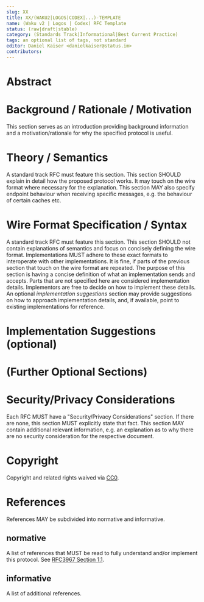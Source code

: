 ```yaml
---
slug: XX
title: XX/(WAKU2|LOGOS|CODEX|...)-TEMPLATE
name: (Waku v2 | Logos | Codex) RFC Template
status: (raw|draft|stable)
category: (Standards Track|Informational|Best Current Practice)
tags: an optional list of tags, not standard
editor: Daniel Kaiser <danielkaiser@status.im>
contributors:
---
```


# Abstract


# Background / Rationale / Motivation

This section serves as an introduction providing background information and a motivation/rationale for why the specified protocol is useful.

# Theory / Semantics

A standard track RFC must feature this section.
This section SHOULD explain in detail how the proposed protocol works.
It may touch on the wire format where necessary for the explanation.
This section MAY also specify endpoint behaviour when receiving specific messages, e.g. the behaviour of certain caches etc.

# Wire Format Specification / Syntax

A standard track RFC must feature this section.
This section SHOULD not contain explanations of semantics and focus on concisely defining the wire format.
Implementations MUST adhere to these exact formats to interoperate with other implementations.
It is fine, if parts of the previous section that touch on the wire format are repeated.
The purpose of this section is having a concise definition of what an implementation sends and accepts.
Parts that are not specified here are considered implementation details. Implementors are free to decide on how to implement these details.
An optional *implementation suggestions* section may provide suggestions on how to approach implementation details, and, if available, point to existing implementations for reference.

# Implementation Suggestions (optional)


# (Further Optional Sections)


# Security/Privacy Considerations

Each RFC MUST have a "Security/Privacy Considerations" section.
If there are none, this section MUST explicitly state that fact.
This section MAY contain additional relevant information, e.g. an explanation as to why there are no security consideration for the respective document.

# Copyright

Copyright and related rights waived via [CC0](https://creativecommons.org/publicdomain/zero/1.0/).

# References

References MAY be subdivided into normative and informative.

## normative
A list of references that MUST be read to fully understand and/or implement this protocol.
See [RFC3967 Section 1.1](https://datatracker.ietf.org/doc/html/rfc3967#section-1.1).

## informative
A list of additional references.

